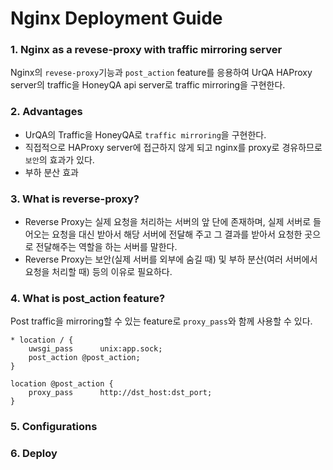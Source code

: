 # Nginx Deployment Guide
### 1. Nginx as a revese-proxy with traffic mirroring server

Nginx의 `revese-proxy`기능과 `post_action` feature를 응용하여 UrQA HAProxy server의 traffic을 HoneyQA api server로 traffic mirroring을 구현한다.

### 2. Advantages

* UrQA의 Traffic을 HoneyQA로 `traffic mirroring`을 구현한다.
* 직접적으로 HAProxy server에 접근하지 않게 되고 nginx를 proxy로 경유하므로 `보안`의 효과가 있다.
* 부하 분산 효과

### 3. What is reverse-proxy?

* Reverse Proxy는 실제 요청을 처리하는 서버의 앞 단에 존재하며, 실제 서버로 들어오는 요청을 대신 받아서 해당 서버에 전달해 주고 그 결과를 받아서 요청한 곳으로 전달해주는 역할을 하는 서버를 말한다. 
* Reverse Proxy는 보안(실제 서버를 외부에 숨길 때) 및 부하 분산(여러 서버에서 요청을 처리할 때) 등의 이유로 필요하다.

### 4. What is post_action feature?

Post traffic을 mirroring할 수 있는 feature로 `proxy_pass`와 함께 사용할 수 있다.
```{.no-highlight}
* location / {
    uwsgi_pass      unix:app.sock;
    post_action @post_action; 
}

location @post_action {
    proxy_pass      http://dst_host:dst_port; 
}
```

### 5. Configurations

### 6. Deploy
